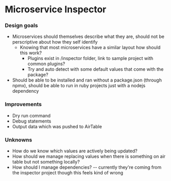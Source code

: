 # Microservice Inspector

### Design goals
- Microservices should themselves describe what they are, should not be perscriptive about how they self identify
  - Knowing that most microservices have a similar layout how should this work?
    - Plugins exist in /inspector folder, link to sample project with common plugins?
    - Try and auto detect with some default values that come with the package?
- Should be able to be installed and ran without a package.json (through npmx), should be able to run in ruby projects just with a nodejs dependency

### Improvements
- Dry run command
- Debug statements
- Output data which was pushed to AirTable

### Unknowns
- How do we know which values are actively being updated?
- How should we manage replacing values when there is something on air table but not something locally?
- How should I manage dependencies? -- currently they're coming from the inspector project though this feels kind of wrong